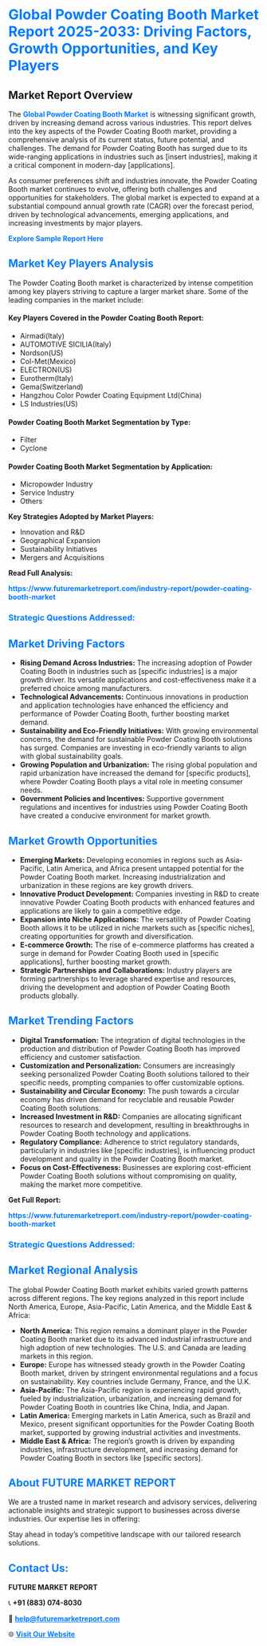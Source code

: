 <h1 style="color: #007BFF;">Global Powder Coating Booth Market Report 2025-2033: Driving Factors, Growth Opportunities, and Key Players</h1>

<section id="overview">
<h2>Market Report Overview</h2>
<p>The <a href="https://www.futuremarketreport.com/industry-report/powder-coating-booth-market" style="color: #007BFF; text-decoration: none;"><strong>Global Powder Coating Booth Market</strong></a> is witnessing significant growth, driven by increasing demand across various industries. This report delves into the key aspects of the Powder Coating Booth market, providing a comprehensive analysis of its current status, future potential, and challenges. The demand for Powder Coating Booth has surged due to its wide-ranging applications in industries such as [insert industries], making it a critical component in modern-day [applications].</p>
<p>As consumer preferences shift and industries innovate, the Powder Coating Booth market continues to evolve, offering both challenges and opportunities for stakeholders. The global market is expected to expand at a substantial compound annual growth rate (CAGR) over the forecast period, driven by technological advancements, emerging applications, and increasing investments by major players.</p>
</section>

<section id="overview">
<p><a href="https://www.futuremarketreport.com/request-sample/reportId=97823" style="color: #007BFF; text-decoration: none;"><strong>Explore Sample Report Here</strong></a></p>
</section>

<section id="key-players">
<h2 style="color: #007BFF;">Market Key Players Analysis</h2>
<p>The Powder Coating Booth market is characterized by intense competition among key players striving to capture a larger market share. Some of the leading companies in the market include:</p>
<h4>Key Players Covered in the Powder Coating Booth Report:</h4>
<ul><li>Airmadi(Italy)</li><li>AUTOMOTIVE SICILIA(Italy)</li><li>Nordson(US)</li><li>Col-Met(Mexico)</li><li>ELECTRON(US)</li><li>Eurotherm(Italy)</li><li>Gema(Switzerland)</li><li>Hangzhou Color Powder Coating Equipment Ltd(China)</li><li>LS Industries(US)</li></ul>
<h4>Powder Coating Booth Market Segmentation by Type:</h4>
<ul><li>Filter</li><li>Cyclone</li></ul>

<h4>Powder Coating Booth Market Segmentation by Application:</h4>
<ul><li>Micropowder Industry</li><li>Service Industry</li><li>Others</li></ul>
<p><strong>Key Strategies Adopted by Market Players:</strong></p>
<ul>
<li>Innovation and R&D</li>
<li>Geographical Expansion</li>
<li>Sustainability Initiatives</li>
<li>Mergers and Acquisitions</li>
</ul>
</section>

<section>
<p><strong>Read Full Analysis: </strong></p><a href="https://www.futuremarketreport.com/industry-report/powder-coating-booth-market" style="color: #007BFF; text-decoration: none;"><strong>https://www.futuremarketreport.com/industry-report/powder-coating-booth-market</strong></a>
<h3 style="color: #007BFF;">Strategic Questions Addressed:</h3>
</section>

<section id="driving-factors">
<h2 style="color: #007BFF;">Market Driving Factors</h2>
<ul>
<li><strong>Rising Demand Across Industries:</strong> The increasing adoption of Powder Coating Booth in industries such as [specific industries] is a major growth driver. Its versatile applications and cost-effectiveness make it a preferred choice among manufacturers.</li>
<li><strong>Technological Advancements:</strong> Continuous innovations in production and application technologies have enhanced the efficiency and performance of Powder Coating Booth, further boosting market demand.</li>
<li><strong>Sustainability and Eco-Friendly Initiatives:</strong> With growing environmental concerns, the demand for sustainable Powder Coating Booth solutions has surged. Companies are investing in eco-friendly variants to align with global sustainability goals.</li>
<li><strong>Growing Population and Urbanization:</strong> The rising global population and rapid urbanization have increased the demand for [specific products], where Powder Coating Booth plays a vital role in meeting consumer needs.</li>
<li><strong>Government Policies and Incentives:</strong> Supportive government regulations and incentives for industries using Powder Coating Booth have created a conducive environment for market growth.</li>
</ul>
</section>

<section id="growth-opportunities">
<h2 style="color: #007BFF;">Market Growth Opportunities</h2>
<ul>
<li><strong>Emerging Markets:</strong> Developing economies in regions such as Asia-Pacific, Latin America, and Africa present untapped potential for the Powder Coating Booth market. Increasing industrialization and urbanization in these regions are key growth drivers.</li>
<li><strong>Innovative Product Development:</strong> Companies investing in R&D to create innovative Powder Coating Booth products with enhanced features and applications are likely to gain a competitive edge.</li>
<li><strong>Expansion into Niche Applications:</strong> The versatility of Powder Coating Booth allows it to be utilized in niche markets such as [specific niches], creating opportunities for growth and diversification.</li>
<li><strong>E-commerce Growth:</strong> The rise of e-commerce platforms has created a surge in demand for Powder Coating Booth used in [specific applications], further boosting market growth.</li>
<li><strong>Strategic Partnerships and Collaborations:</strong> Industry players are forming partnerships to leverage shared expertise and resources, driving the development and adoption of Powder Coating Booth products globally.</li>
</ul>
</section>

<section id="trending-factors">
<h2 style="color: #007BFF;">Market Trending Factors</h2>
<ul>
<li><strong>Digital Transformation:</strong> The integration of digital technologies in the production and distribution of Powder Coating Booth has improved efficiency and customer satisfaction.</li>
<li><strong>Customization and Personalization:</strong> Consumers are increasingly seeking personalized Powder Coating Booth solutions tailored to their specific needs, prompting companies to offer customizable options.</li>
<li><strong>Sustainability and Circular Economy:</strong> The push towards a circular economy has driven demand for recyclable and reusable Powder Coating Booth solutions.</li>
<li><strong>Increased Investment in R&D:</strong> Companies are allocating significant resources to research and development, resulting in breakthroughs in Powder Coating Booth technology and applications.</li>
<li><strong>Regulatory Compliance:</strong> Adherence to strict regulatory standards, particularly in industries like [specific industries], is influencing product development and quality in the Powder Coating Booth market.</li>
<li><strong>Focus on Cost-Effectiveness:</strong> Businesses are exploring cost-efficient Powder Coating Booth solutions without compromising on quality, making the market more competitive.</li>
</ul>
</section>

<section>
<p><strong>Get Full Report: </strong></p><a href="https://www.futuremarketreport.com/industry-report/powder-coating-booth-market" style="color: #007BFF; text-decoration: none;"><strong>https://www.futuremarketreport.com/industry-report/powder-coating-booth-market</strong></a>
<h3 style="color: #007BFF;">Strategic Questions Addressed:</h3>
</section>


<section id="regional-analysis">
<h2 style="color: #007BFF;">Market Regional Analysis</h2>
<p>The global Powder Coating Booth market exhibits varied growth patterns across different regions. The key regions analyzed in this report include North America, Europe, Asia-Pacific, Latin America, and the Middle East & Africa:</p>
<ul>
<li><strong>North America:</strong> This region remains a dominant player in the Powder Coating Booth market due to its advanced industrial infrastructure and high adoption of new technologies. The U.S. and Canada are leading markets in this region.</li>
<li><strong>Europe:</strong> Europe has witnessed steady growth in the Powder Coating Booth market, driven by stringent environmental regulations and a focus on sustainability. Key countries include Germany, France, and the U.K.</li>
<li><strong>Asia-Pacific:</strong> The Asia-Pacific region is experiencing rapid growth, fueled by industrialization, urbanization, and increasing demand for Powder Coating Booth in countries like China, India, and Japan.</li>
<li><strong>Latin America:</strong> Emerging markets in Latin America, such as Brazil and Mexico, present significant opportunities for the Powder Coating Booth market, supported by growing industrial activities and investments.</li>
<li><strong>Middle East & Africa:</strong> The region’s growth is driven by expanding industries, infrastructure development, and increasing demand for Powder Coating Booth in sectors like [specific sectors].</li>
</ul>
</section>

<footer>
<h2 style="color: #007BFF;">About FUTURE MARKET REPORT</h2>
<p>We are a trusted name in market research and advisory services, delivering actionable insights and strategic support to businesses across diverse industries. Our expertise lies in offering:</p>

<p>Stay ahead in today’s competitive landscape with our tailored research solutions.</p>

<h2 style="color: #007BFF;">Contact Us:</h2>
<p><strong>FUTURE MARKET REPORT</strong></p>
<p>📞 <strong>+91 (883) 074-8030</strong></p>
<p>📧 <strong><a href="mailto:help@futuremarketreport.com" style="color: #007BFF;">help@futuremarketreport.com</a></strong></p>
<p>🌐 <strong><a href="https://www.futuremarketreport.com/" style="color: #007BFF;">Visit Our Website</a></strong></p>
</footer>
